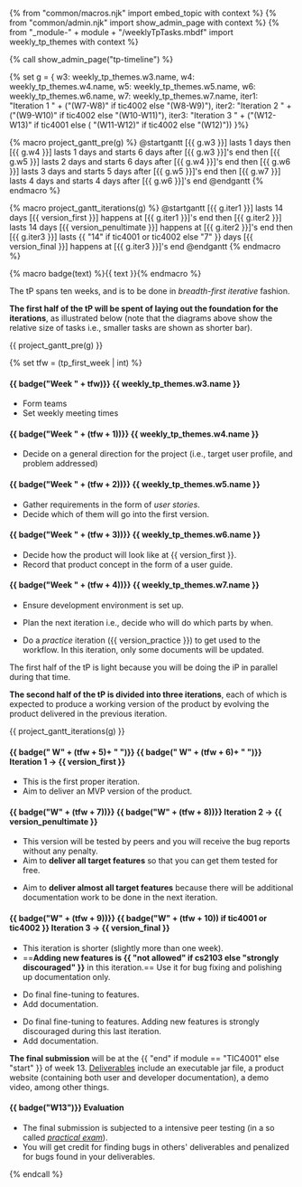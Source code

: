 {% from "common/macros.njk" import embed_topic with context %}
{% from "common/admin.njk" import show_admin_page with context %}
{% from "_module-" + module + "/weeklyTpTasks.mbdf" import weekly_tp_themes with context %}

{% call show_admin_page("tp-timeline") %}
<div id="main">

{% set g = {
  w3: weekly_tp_themes.w3.name,
  w4: weekly_tp_themes.w4.name,
  w5: weekly_tp_themes.w5.name,
  w6: weekly_tp_themes.w6.name,
  w7: weekly_tp_themes.w7.name,
  iter1: "Iteration 1 " + ("(W7-W8)" if tic4002 else "(W8-W9)"),
  iter2: "Iteration 2 " + ("(W9-W10)" if tic4002 else "(W10-W11)"),
  iter3: "Iteration 3 " + ("(W12-W13)" if tic4001 else ( "(W11-W12)" if tic4002 else "(W12)"))
}%}



{% macro project_gantt_pre(g) %}
<puml name="tpGanttChart-preIterations.png">
@startgantt
[{{ g.w3 }}] lasts 1 days
then [{{ g.w4 }}] lasts 1 days and starts 6 days after [{{ g.w3 }}]'s end
then [{{ g.w5 }}] lasts 2 days and starts 6 days after [{{ g.w4 }}]'s end
then [{{ g.w6 }}] lasts 3 days and starts 5 days after [{{ g.w5 }}]'s end
then [{{ g.w7 }}] lasts 4 days and starts 4 days after [{{ g.w6 }}]'s end
@endgantt
</puml>
{% endmacro %}

{% macro project_gantt_iterations(g) %}
<puml name="tpGanttChart-iterations.png">
@startgantt
[{{ g.iter1 }}] lasts 14 days
[{{ version_first }}] happens at [{{ g.iter1 }}]'s end
then [{{ g.iter2 }}] lasts 14 days
[{{ version_penultimate }}] happens at [{{ g.iter2 }}]'s end
then [{{ g.iter3 }}] lasts {{ "14" if tic4001 or tic4002 else "7" }} days
[{{ version_final }}] happens at [{{ g.iter3 }}]'s end
@endgantt
</puml>
{% endmacro %}

{% macro badge(text) %}<span class="badge badge-dark">{{ text }}</span>{% endmacro %}

The tP spans ten weeks, and is to be done in _breadth-first iterative_ fashion.

**The first half of the tP will be spent of laying out the foundation for the iterations**, as illustrated below (note that the diagrams above show the relative size of tasks i.e., smaller tasks are shown as shorter bar).

{{ project_gantt_pre(g) }}

{% set tfw = (tp_first_week | int) %}

<div class="indented-level2">

#### {{ badge("Week " + tfw)}} {{ weekly_tp_themes.w3.name }}

* Form teams
* Set weekly meeting times

#### {{ badge("Week " + (tfw + 1))}} {{ weekly_tp_themes.w4.name }}

* Decide on a general direction for the project (i.e., target user profile, and problem addressed)

#### {{ badge("Week " + (tfw + 2))}} {{ weekly_tp_themes.w5.name }}

* Gather requirements in the form of _user stories_.
* Decide which of them will go into the first version.

#### {{ badge("Week " + (tfw + 3))}} {{ weekly_tp_themes.w6.name }}

* Decide how the product will look like at {{ version_first }}.
* Record that product concept in the form of a user guide.

#### {{ badge("Week " + (tfw + 4))}} {{ weekly_tp_themes.w7.name }}

* Ensure development environment is set up.

* Plan the next iteration i.e., decide who will do which parts by when.

<div tags="m--cs2103">

* Do a _practice_ iteration ({{ version_practice }}) to get used to the workflow. In this iteration, only some documents will be updated.
</div>
</div>

The first half of the tP is light because you will be doing the iP in parallel during that time.

**The second half of the tP is divided into three iterations**, each of which is expected to produce a working version of the product by evolving the product delivered in the previous iteration.

{{ project_gantt_iterations(g) }}

<div class="indented-level2">

#### {{ badge("&nbsp;W" + (tfw + 5)+ "&nbsp;")}} {{ badge("&nbsp;W" + (tfw + 6)+ "&nbsp;")}} Iteration 1 → {{ version_first }}

* This is the first proper iteration.
* Aim to deliver an <tooltip content="Minimum Viable Product">MVP</tooltip> version of the product.


#### {{ badge("W" + (tfw + 7))}} {{ badge("W" + (tfw + 8))}} Iteration 2 → {{ version_penultimate }}

<div tags="m--cs2113 m--cs2103 m--tic4002">

* This version will be tested by peers and you will receive the bug reports without any penalty.
* Aim to **deliver all <tooltip content="i.e., all features you plan to deliver in this project at the end of the semester">target features</tooltip>** so that you can get them tested for free.
</div>
<div tags="m--tic4001 m--tic4002">

* Aim to **deliver almost all <tooltip content="i.e., all features you plan to deliver in this project at the end of the semester">target features</tooltip>** because there will be additional documentation work to be done in the next iteration.
</div>


#### {{ badge("W" + (tfw + 9))}} {{ badge("W" + (tfw + 10)) if tic4001 or tic4002 }} Iteration 3 → {{ version_final }}

<div tags="m--cs2103 m--cs2113">

* This iteration is <span class="text-danger">shorter</span> (slightly more than one week).
* ==**Adding new features is {{ "not allowed" if cs2103 else "strongly discouraged" }}** in this iteration.== Use it for bug fixing and polishing up documentation only.
</div>
<div tags="m--tic4001">

* Do final fine-tuning to features.
* Add documentation.
</div>
<div tags="m--tic4002">

* Do final fine-tuning to features. Adding new features is strongly discouraged during this last iteration.
* Add documentation.
</div>

</div>

**The final submission** will be at the {{ "end" if module == "TIC4001" else "start" }} of week 13. [Deliverables](tp-deliverables.html) include an executable jar file, a product website (containing both user and developer documentation), a demo video, among other things.

<div class="indented-level2" tags="m--cs2113 m--cs2103 m--tic4002">

#### {{ badge("W13")}} Evaluation

* The final submission is subjected to a intensive peer testing (in a so called [_practical exam_](tp-pe.html#tp-practical-exam-pe)).
* You will get credit for finding bugs in others' deliverables and penalized for bugs found in your deliverables.

</div>

</div>

{% endcall %}
